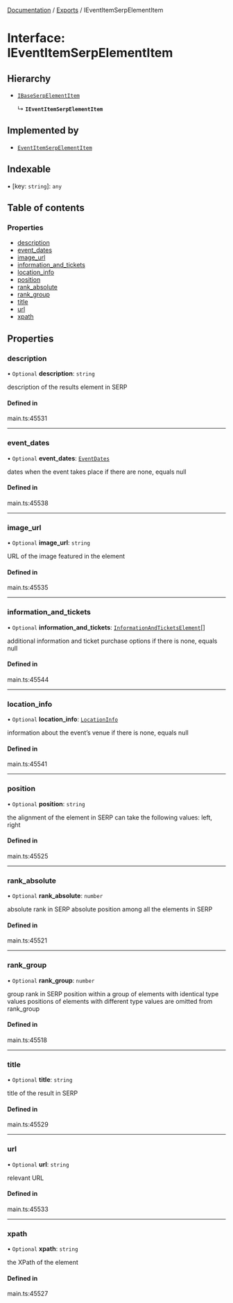 [Documentation](../README.md) / [Exports](../modules.md) / IEventItemSerpElementItem

# Interface: IEventItemSerpElementItem

## Hierarchy

- [`IBaseSerpElementItem`](IBaseSerpElementItem.md)

  ↳ **`IEventItemSerpElementItem`**

## Implemented by

- [`EventItemSerpElementItem`](../classes/EventItemSerpElementItem.md)

## Indexable

▪ [key: `string`]: `any`

## Table of contents

### Properties

- [description](IEventItemSerpElementItem.md#description)
- [event\_dates](IEventItemSerpElementItem.md#event_dates)
- [image\_url](IEventItemSerpElementItem.md#image_url)
- [information\_and\_tickets](IEventItemSerpElementItem.md#information_and_tickets)
- [location\_info](IEventItemSerpElementItem.md#location_info)
- [position](IEventItemSerpElementItem.md#position)
- [rank\_absolute](IEventItemSerpElementItem.md#rank_absolute)
- [rank\_group](IEventItemSerpElementItem.md#rank_group)
- [title](IEventItemSerpElementItem.md#title)
- [url](IEventItemSerpElementItem.md#url)
- [xpath](IEventItemSerpElementItem.md#xpath)

## Properties

### description

• `Optional` **description**: `string`

description of the results element in SERP

#### Defined in

main.ts:45531

___

### event\_dates

• `Optional` **event\_dates**: [`EventDates`](../classes/EventDates.md)

dates when the event takes place
if there are none, equals null

#### Defined in

main.ts:45538

___

### image\_url

• `Optional` **image\_url**: `string`

URL of the image featured in the element

#### Defined in

main.ts:45535

___

### information\_and\_tickets

• `Optional` **information\_and\_tickets**: [`InformationAndTicketsElement`](../classes/InformationAndTicketsElement.md)[]

additional information and ticket purchase options
if there is none, equals null

#### Defined in

main.ts:45544

___

### location\_info

• `Optional` **location\_info**: [`LocationInfo`](../classes/LocationInfo.md)

information about the event’s venue
if there is none, equals null

#### Defined in

main.ts:45541

___

### position

• `Optional` **position**: `string`

the alignment of the element in SERP
can take the following values:
left, right

#### Defined in

main.ts:45525

___

### rank\_absolute

• `Optional` **rank\_absolute**: `number`

absolute rank in SERP
absolute position among all the elements in SERP

#### Defined in

main.ts:45521

___

### rank\_group

• `Optional` **rank\_group**: `number`

group rank in SERP
position within a group of elements with identical type values
positions of elements with different type values are omitted from rank_group

#### Defined in

main.ts:45518

___

### title

• `Optional` **title**: `string`

title of the result in SERP

#### Defined in

main.ts:45529

___

### url

• `Optional` **url**: `string`

relevant URL

#### Defined in

main.ts:45533

___

### xpath

• `Optional` **xpath**: `string`

the XPath of the element

#### Defined in

main.ts:45527
